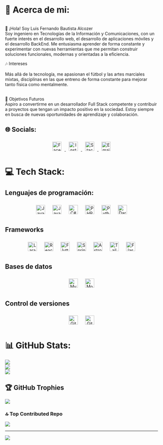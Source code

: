 # 💫 Acerca de mi:
<br>👋 ¡Hola! Soy Luis Fernando Bautista Alcozer<br>
Soy ingeniero en Tecnologías de la Información y Comunicaciones, con un fuerte interés en el desarrollo web, el desarrollo de aplicaciones móviles y el desarrollo BackEnd. Me entusiasma aprender de forma constante y experimentar con nuevas herramientas que me permitan construir soluciones funcionales, modernas y orientadas a la eficiencia.

🎶 Intereses  
<br>
Más allá de la tecnología, me apasionan el fútbol y las artes marciales mixtas, disciplinas en las que entreno de forma constante para mejorar tanto física como mentalmente.
<br><br>

🎯 Objetivos Futuros
<br>
Aspiro a convertirme en un desarrollador Full Stack competente y contribuir a proyectos que tengan un impacto positivo en la sociedad. Estoy siempre en busca de nuevas oportunidades de aprendizaje y colaboración.


## 🌐 Socials:

<p align="center">
  <a href="https://www.facebook.com/luisfernando.bautista.09" target="_blank">
    <img src="https://svgl.app/library/facebook.svg" alt="Facebook" height="30" width="30" style="margin: 10px;">
  </a>
  <a href="https://www.instagram.com/bautistalf.wav/" target="_blank">
    <img src="https://svgl.app/library/instagram_dark.svg" alt="Instagram" height="30" width="30" style="margin: 10px;">
  </a>
  <a href="https://stackoverflow.com/users/23327633/luis-fernando" target="_blank">
    <img src="https://svgl.app/library/stackoverflow.svg" alt="Stack Overflow" height="30" width="30" style="margin: 10px;">
  </a>
  <a href="mailto:lfernandob09@gmail.com" target="_blank">
    <img src="https://svgl.app/library/gmail.svg" alt="Email" height="30" width="30" style="margin: 10px;">
  </a>
</p>



# 💻 Tech Stack:
## Lenguajes de programación:

<p align="center">
  <a href="#"><img src="https://svgl.app/library/java.svg" alt="Java" height="30" width="30" style="margin: 10px;"></a>
  <a href="#"><img src="https://svgl.app/library/javascript.svg" alt="JavaScript" height="30" width="30" style="margin: 10px;"></a>
  <a href="#"><img src="https://svgl.app/library/csharp.svg" alt="C#" height="30" width="30" style="margin: 10px;"></a>
  <a href="#"><img src="https://svgl.app/library/php_dark.svg" alt="PHP" height="30" width="30" style="margin: 10px;"></a>
  <a href="#"><img src="https://svgl.app/library/python.svg" alt="Python" height="30" width="30" style="margin: 10px;"></a>
  <a href="#"><img src="https://svgl.app/library/dart.svg" alt="Dart" height="30" width="30" style="margin: 10px;"></a>
</p>

## Frameworks
<p align="center">
  <a href="#"><img src="https://svgl.app/library/laravel.svg" alt="Laravel" height="30" width="30" style="margin: 10px;"></a>
  <a href="#"><img src="https://svgl.app/library/react_light.svg" alt="React" height="30" width="30" style="margin: 10px;"></a>
  <a href="#"><img src="https://svgl.app/library/flutter.svg" alt="Flutter" height="30" width="30" style="margin: 10px;"></a>
  <a href="#"><img src="https://svgl.app/library/spring.svg" alt="Spring" height="30" width="30" style="margin: 10px;"></a>
  <a href="#"><img src="https://svgl.app/library/astro_dark.svg" alt="Astro" height="30" width="30" style="margin: 10px;"></a>
  <a href="#"><img src="https://svgl.app/library/tailwindcss.svg" alt="TailwindCSS" height="30" width="30" style="margin: 10px;"></a>
  <a href="#"><img src="https://svgl.app/library/flask-dark.svg" alt="Flask" height="30" width="30" style="margin: 10px;"></a>
</p>

## Bases de datos
<p align="center">
  <a href="#"><img src="https://svgl.app/library/mysql.svg" alt="MySQL" height="30" width="30" style="margin: 10px;"></a>
  <a href="#"><img src="https://svgl.app/library/mongodb.svg" alt="MongoDB" height="30" width="30" style="margin: 10px;"></a>
</p>

## Control de versiones
<p align="center">
  <a href="#"><img src="https://svgl.app/library/git.svg" alt="Git" height="30" width="30" style="margin: 10px;"></a>
  <a href="#"><img src="https://svgl.app/library/github_dark.svg" alt="GitHub" height="30" width="30" style="margin: 10px;"></a>
</p>



# 📊 GitHub Stats:
![](https://github-readme-stats.vercel.app/api?username=FerFerFer35&theme=dark&hide_border=true&include_all_commits=false&count_private=false)<br/>
![](https://github-readme-streak-stats.herokuapp.com/?user=FerFerFer35&theme=dark&hide_border=true)<br/>
![](https://github-readme-stats.vercel.app/api/top-langs/?username=FerFerFer35&theme=dark&hide_border=true&include_all_commits=false&count_private=false&layout=compact)

## 🏆 GitHub Trophies
![](https://github-profile-trophy.vercel.app/?username=FerFerFer35&theme=radical&no-frame=false&no-bg=true&margin-w=4)

### 🔝 Top Contributed Repo
![](https://github-contributor-stats.vercel.app/api?username=FerFerFer35&limit=5&theme=dark&combine_all_yearly_contributions=true)

---
[![](https://visitcount.itsvg.in/api?id=FerFerFer35&icon=0&color=0)](https://visitcount.itsvg.in)

<!-- Proudly created with GPRM ( https://gprm.itsvg.in ) -->
